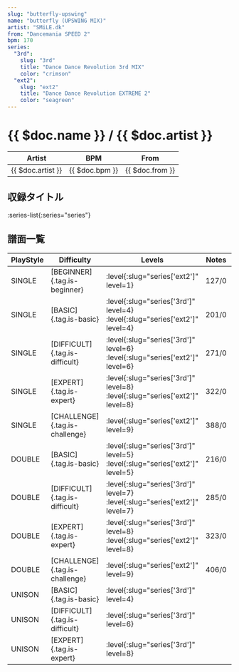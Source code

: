 ```yaml
---
slug: "butterfly-upswing"
name: "butterfly (UPSWING MIX)"
artist: "SMiLE.dk"
from: "Dancemania SPEED 2"
bpm: 170
series:
  "3rd":
    slug: "3rd"
    title: "Dance Dance Revolution 3rd MIX"
    color: "crimson"
  "ext2":
    slug: "ext2"
    title: "Dance Dance Revolution EXTREME 2"
    color: "seagreen"
---
```


# {{ $doc.name }} / {{ $doc.artist }}

|Artist|BPM|From|
|------|---|----|
|{{ $doc.artist }}|{{ $doc.bpm }}|{{ $doc.from }}|

## 収録タイトル

:series-list{:series="series"}

## 譜面一覧

|PlayStyle|Difficulty|Levels|Notes|Movie|
|---------|----------|------|-----|-----|
|SINGLE|[BEGINNER]{.tag.is-beginner}|:level{:slug="series['ext2']" level=1}|127/0||
|SINGLE|[BASIC]{.tag.is-basic}|:level{:slug="series['3rd']" level=4} :level{:slug="series['ext2']" level=4}|201/0||
|SINGLE|[DIFFICULT]{.tag.is-difficult}|:level{:slug="series['3rd']" level=6} :level{:slug="series['ext2']" level=6}|271/0||
|SINGLE|[EXPERT]{.tag.is-expert}|:level{:slug="series['3rd']" level=8} :level{:slug="series['ext2']" level=8}|322/0||
|SINGLE|[CHALLENGE]{.tag.is-challenge}|:level{:slug="series['ext2']" level=9}|388/0||
|DOUBLE|[BASIC]{.tag.is-basic}|:level{:slug="series['3rd']" level=5} :level{:slug="series['ext2']" level=5}|216/0||
|DOUBLE|[DIFFICULT]{.tag.is-difficult}|:level{:slug="series['3rd']" level=7} :level{:slug="series['ext2']" level=7}|285/0||
|DOUBLE|[EXPERT]{.tag.is-expert}|:level{:slug="series['3rd']" level=8} :level{:slug="series['ext2']" level=8}|323/0||
|DOUBLE|[CHALLENGE]{.tag.is-challenge}|:level{:slug="series['ext2']" level=9}|406/0||
|UNISON|[BASIC]{.tag.is-basic}|:level{:slug="series['3rd']" level=4}|||
|UNISON|[DIFFICULT]{.tag.is-difficult}|:level{:slug="series['3rd']" level=6}|||
|UNISON|[EXPERT]{.tag.is-expert}|:level{:slug="series['3rd']" level=8}|||
